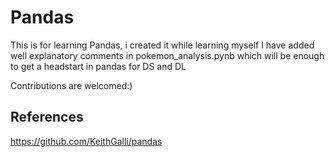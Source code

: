 # Pandas
This is for learning Pandas, i created it while learning myself
I have added well explanatory comments in pokemon_analysis.pynb which will be enough to get a headstart in pandas for DS and DL


Contributions are welcomed:)


## References
https://github.com/KeithGalli/pandas